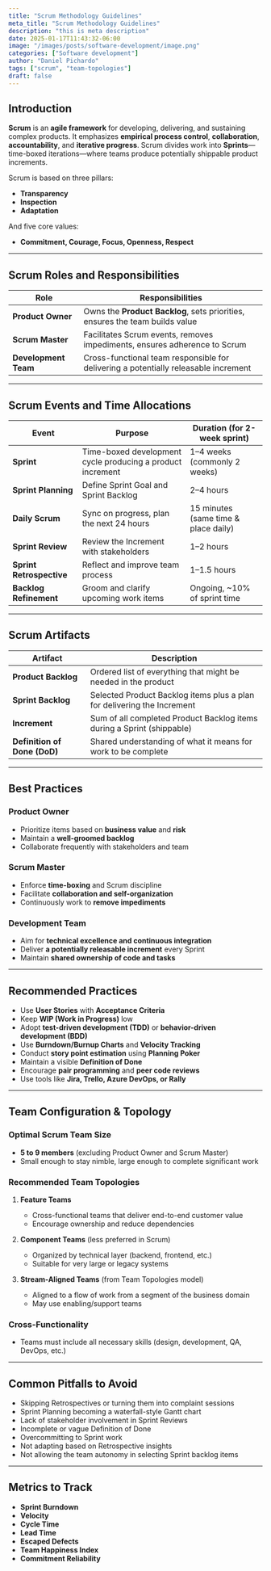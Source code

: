 ```yaml
---
title: "Scrum Methodology Guidelines"
meta_title: "Scrum Methodology Guidelines"
description: "this is meta description"
date: 2025-01-17T11:43:32-06:00
image: "/images/posts/software-development/image.png"
categories: ["Software development"]
author: "Daniel Pichardo"
tags: ["scrum", "team-topologies"]
draft: false
---
```


## Introduction

**Scrum** is an **agile framework** for developing, delivering, and sustaining complex products. It emphasizes **empirical process control**, **collaboration**, **accountability**, and **iterative progress**. Scrum divides work into **Sprints**—time-boxed iterations—where teams produce potentially shippable product increments.

Scrum is based on three pillars:

- **Transparency**
- **Inspection**
- **Adaptation**

And five core values:

- **Commitment, Courage, Focus, Openness, Respect**

---

## Scrum Roles and Responsibilities

| Role             | Responsibilities                                                                 |
|------------------|----------------------------------------------------------------------------------|
| **Product Owner** | Owns the **Product Backlog**, sets priorities, ensures the team builds value     |
| **Scrum Master**  | Facilitates Scrum events, removes impediments, ensures adherence to Scrum        |
| **Development Team** | Cross-functional team responsible for delivering a potentially releasable increment |

---

## Scrum Events and Time Allocations

| Event                 | Purpose                                                        | Duration (for 2-week sprint)         |
|-----------------------|----------------------------------------------------------------|--------------------------------------|
| **Sprint**            | Time-boxed development cycle producing a product increment     | 1–4 weeks (commonly 2 weeks)         |
| **Sprint Planning**   | Define Sprint Goal and Sprint Backlog                          | 2–4 hours                            |
| **Daily Scrum**       | Sync on progress, plan the next 24 hours                       | 15 minutes (same time & place daily) |
| **Sprint Review**     | Review the Increment with stakeholders                         | 1–2 hours                            |
| **Sprint Retrospective** | Reflect and improve team process                             | 1–1.5 hours                          |
| **Backlog Refinement**| Groom and clarify upcoming work items                          | Ongoing, ~10% of sprint time         |

---

## Scrum Artifacts

| Artifact           | Description                                                                 |
|--------------------|-----------------------------------------------------------------------------|
| **Product Backlog** | Ordered list of everything that might be needed in the product              |
| **Sprint Backlog**  | Selected Product Backlog items plus a plan for delivering the Increment     |
| **Increment**       | Sum of all completed Product Backlog items during a Sprint (shippable)     |
| **Definition of Done (DoD)** | Shared understanding of what it means for work to be complete        |

---

## Best Practices

### Product Owner
- Prioritize items based on **business value** and **risk**
- Maintain a **well-groomed backlog**
- Collaborate frequently with stakeholders and team

### Scrum Master
- Enforce **time-boxing** and Scrum discipline
- Facilitate **collaboration and self-organization**
- Continuously work to **remove impediments**

### Development Team
- Aim for **technical excellence and continuous integration**
- Deliver **a potentially releasable increment** every Sprint
- Maintain **shared ownership of code and tasks**

---

## Recommended Practices

- Use **User Stories** with **Acceptance Criteria**
- Keep **WIP (Work in Progress)** low
- Adopt **test-driven development (TDD)** or **behavior-driven development (BDD)**
- Use **Burndown/Burnup Charts** and **Velocity Tracking**
- Conduct **story point estimation** using **Planning Poker**
- Maintain a visible **Definition of Done**
- Encourage **pair programming** and **peer code reviews**
- Use tools like **Jira, Trello, Azure DevOps, or Rally**

---

## Team Configuration & Topology

### Optimal Scrum Team Size
- **5 to 9 members** (excluding Product Owner and Scrum Master)
- Small enough to stay nimble, large enough to complete significant work

### Recommended Team Topologies

1. **Feature Teams**
   - Cross-functional teams that deliver end-to-end customer value
   - Encourage ownership and reduce dependencies

2. **Component Teams** (less preferred in Scrum)
   - Organized by technical layer (backend, frontend, etc.)
   - Suitable for very large or legacy systems

3. **Stream-Aligned Teams** (from Team Topologies model)
   - Aligned to a flow of work from a segment of the business domain
   - May use enabling/support teams

### Cross-Functionality
- Teams must include all necessary skills (design, development, QA, DevOps, etc.)

---

## Common Pitfalls to Avoid

- Skipping Retrospectives or turning them into complaint sessions
- Sprint Planning becoming a waterfall-style Gantt chart
- Lack of stakeholder involvement in Sprint Reviews
- Incomplete or vague Definition of Done
- Overcommitting to Sprint work
- Not adapting based on Retrospective insights
- Not allowing the team autonomy in selecting Sprint backlog items

---

## Metrics to Track

- **Sprint Burndown**
- **Velocity**
- **Cycle Time**
- **Lead Time**
- **Escaped Defects**
- **Team Happiness Index**
- **Commitment Reliability**
